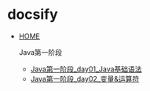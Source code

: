# docsify
* [HOME](./)

  Java第一阶段

  * [Java第一阶段_day01_Java基础语法](./nextOne/Java第一阶段_day01_Java基础语法/Java第一阶段_day01_Java基础语法/Java第一阶段_day01_Java基础语法)
  * [Java第一阶段_day02_变量&运算符](Java第一阶段_day02_变量&运算符\Java第一阶段_day02_变量&运算符/Java第一阶段_day02_变量&运算符)